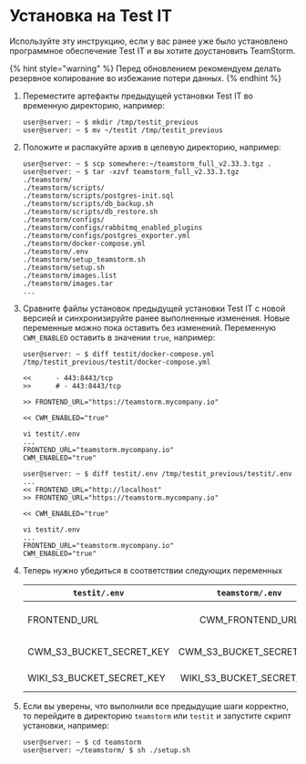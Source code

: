 # Установка на Test IT

Используйте эту инструкцию, если у вас ранее уже было установлено программное обеспечение Test IT и вы хотите доустановить TeamStorm.

{% hint style="warning" %}
Перед обновлением рекомендуем делать резервное копирование во избежание потери данных.
{% endhint %}

1.  Переместите артефакты предыдущей установки Test IT во временную директорию, например:

    ```shell
    user@server: ~ $ mkdir /tmp/testit_previous
    user@server: ~ $ mv ~/testit /tmp/testit_previous
    ```
2.  Положите и распакуйте архив в целевую директорию, например:

    ```shell
    user@server: ~ $ scp somewhere:~/teamstorm_full_v2.33.3.tgz .
    user@server: ~ $ tar -xzvf teamstorm_full_v2.33.3.tgz
    ./teamstorm/
    ./teamstorm/scripts/
    ./teamstorm/scripts/postgres-init.sql
    ./teamstorm/scripts/db_backup.sh
    ./teamstorm/scripts/db_restore.sh
    ./teamstorm/configs/
    ./teamstorm/configs/rabbitmq_enabled_plugins
    ./teamstorm/configs/postgres_exporter.yml
    ./teamstorm/docker-compose.yml
    ./teamstorm/.env
    ./teamstorm/setup_teamstorm.sh
    ./teamstorm/setup.sh
    ./teamstorm/images.list
    ./teamstorm/images.tar
    ...
    ```
3.  Сравните файлы установок предыдущей установки Test IT с новой версией и синхронизируйте ранее выполненные изменения. Новые переменные можно пока оставить без изменений. Переменную `CWM_ENABLED` оставить в значении  `true`, например:

    ```shell
    user@server: ~ $ diff testit/docker-compose.yml /tmp/testit_previous/testit/docker-compose.yml

    <<      - 443:8443/tcp
    >>      # - 443:8443/tcp

    >> FRONTEND_URL="https://teamstorm.mycompany.io"

    << CWM_ENABLED="true"

    vi testit/.env
    ...
    FRONTEND_URL="teamstorm.mycompany.io"
    CWM_ENABLED="true"

    user@server: ~ $ diff testit/.env /tmp/testit_previous/testit/.env
    ...
    << FRONTEND_URL="http://localhost"
    >> FRONTEND_URL="https://teamstorm.mycompany.io"

    << CWM_ENABLED="true"

    vi testit/.env
    ...
    FRONTEND_URL="teamstorm.mycompany.io"
    CWM_ENABLED="true"
    ```
4.  Теперь нужно убедиться в соответствии следующих переменных

    | `testit/.env`                 |        `teamstorm/.env`       | Комментарий                                                                  |
    | ----------------------------- | :---------------------------: | ---------------------------------------------------------------------------- |
    | FRONTEND\_URL                 |       CWM\_FRONTEND\_URL      | Например: "[https://teamstorm.mycompany.ru](https://teamstorm.mycompany.ru)" |
    | CWM\_S3\_BUCKET\_SECRET\_KEY  |  CWM\_S3\_BUCKET\_SECRET\_KEY | Переменная не должна содержать символ `$`                                    |
    | WIKI\_S3\_BUCKET\_SECRET\_KEY | WIKI\_S3\_BUCKET\_SECRET\_KEY | Переменная не должна содержать символ `$`                                    |
5.  Если вы уверены, что выполнили все предыдущие шаги корректно, то перейдите в директорию `teamstorm` или `testit` и запустите скрипт установки, например:

    ```shell
    user@server: ~ $ cd teamstorm
    user@server: ~/teamstorm/ $ sh ./setup.sh
    ```
